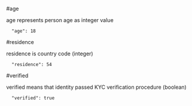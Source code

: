 [comment]: <> ([age is ]&#40;#age&#41;)
#age

age represents person age as integer value

```
  "age": 18
```
#residence

residence is country code (integer)

```
  "residence": 54
```

#verified

verified means that identity passed KYC verification procedure (boolean)

```
  "verified": true 
 ```